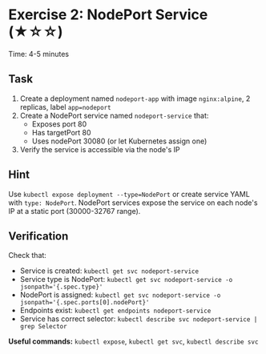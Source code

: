 # Exercise 2: NodePort Service (★☆☆)

Time: 4-5 minutes

## Task

1. Create a deployment named `nodeport-app` with image `nginx:alpine`, 2 replicas, label `app=nodeport`
2. Create a NodePort service named `nodeport-service` that:
   - Exposes port 80
   - Has targetPort 80
   - Uses nodePort 30080 (or let Kubernetes assign one)
3. Verify the service is accessible via the node's IP

## Hint

Use `kubectl expose deployment --type=NodePort` or create service YAML with `type: NodePort`.
NodePort services expose the service on each node's IP at a static port (30000-32767 range).

## Verification

Check that:

- Service is created: `kubectl get svc nodeport-service`
- Service type is NodePort: `kubectl get svc nodeport-service -o jsonpath='{.spec.type}'`
- NodePort is assigned: `kubectl get svc nodeport-service -o jsonpath='{.spec.ports[0].nodePort}'`
- Endpoints exist: `kubectl get endpoints nodeport-service`
- Service has correct selector: `kubectl describe svc nodeport-service | grep Selector`

**Useful commands:** `kubectl expose`, `kubectl get svc`, `kubectl describe svc`
